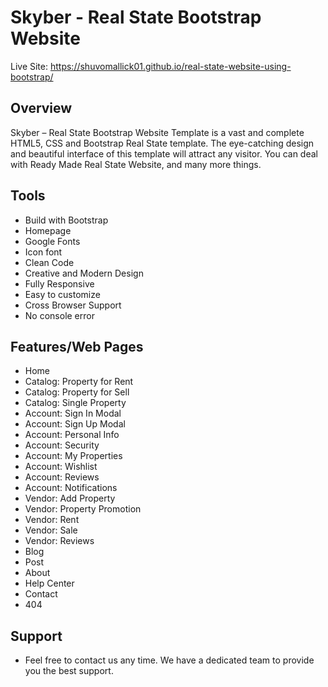 # Skyber - Real State Bootstrap Website

Live Site: https://shuvomallick01.github.io/real-state-website-using-bootstrap/

## Overview

Skyber – Real State Bootstrap Website Template is a vast and complete HTML5, CSS and Bootstrap Real State template. The eye-catching design and beautiful interface of this template will attract any visitor. You can deal with Ready Made Real State Website, and many more things.

## Tools

- Build with Bootstrap
- Homepage
- Google Fonts
- Icon font
- Clean Code
- Creative and Modern Design
- Fully Responsive
- Easy to customize
- Cross Browser Support
- No console error

## Features/Web Pages

- Home
- Catalog: Property for Rent
- Catalog: Property for Sell
- Catalog: Single Property
- Account: Sign In Modal
- Account: Sign Up Modal
- Account: Personal Info
- Account: Security
- Account: My Properties
- Account: Wishlist
- Account: Reviews
- Account: Notifications
- Vendor: Add Property
- Vendor: Property Promotion
- Vendor: Rent
- Vendor: Sale
- Vendor: Reviews
- Blog
- Post
- About
- Help Center
- Contact
- 404

## Support

- Feel free to contact us any time. We have a dedicated team to provide you the best support.
